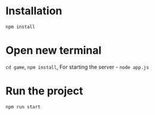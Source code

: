 # Installation
`npm install`

# Open new terminal
`cd game`,
`npm install`,
For starting the server - `node app.js`

# Run the project
`npm run start`
